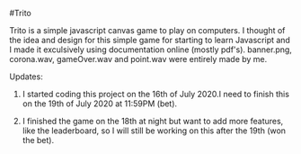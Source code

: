 #Trito

Trito is a simple javascript canvas game to play on computers. I thought of the idea and design for this simple game for starting to learn Javascript and I made it exculsively using documentation online (mostly pdf's).
banner.png, corona.wav, gameOver.wav and point.wav were entirely made by me.

Updates:
1. I started coding this project on the 16th of July 2020.I need to finish this on the 19th of July 2020 at 11:59PM (bet).

2. I finished the game on the 18th at night but want to add more features, like the leaderboard, so I will still be working on this after the 19th (won the bet).